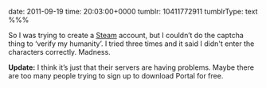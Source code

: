 date: 2011-09-19
time: 20:03:00+0000
tumblr: 10411772911
tumblrType: text
%%%

So I was trying to create a [Steam][S] account, but I couldn’t do the captcha thing to ‘verify my humanity’. I tried three times and it said I didn't enter the characters correctly. Madness. 

**Update:** I think it’s just that their servers are having problems. Maybe there are too many people trying to sign up to download Portal for free. 

[S]: http://store.steampowered.com/
